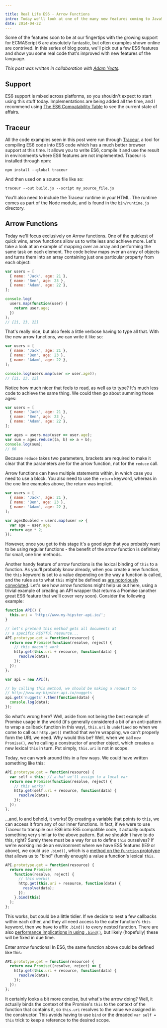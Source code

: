 ```yaml
---

title: Real Life ES6 - Arrow Functions
intro: Today we'll look at one of the many new features coming to JavaScript in ES6, Arrow Functions.
date: 2014-04-22
---
```


Some of the features soon to be at our fingertips with the growing support for ECMAScript 6 are absolutely fantastic, but often examples shown online are contrived. In this series of blog posts, we'll pick out a few ES6 features and show you some real code that's improved with new features of the language.

_This post was written in collaboration with [Adam Yeats](http://twitter.com/adamyeats)._

## Support

ES6 support is mixed across platforms, so you shouldn't expect to start using this stuff today. Implementations are being added all the time, and I recommend using [The ES6 Compatability Table](http://kangax.github.io/es5-compat-table/es6/) to see the current state of affairs.

## Traceur

All the code examples seen in this post were run through [Traceur](https://github.com/google/traceur-compiler), a tool for compiling ES6 code into ES5 code which has a much better browser support at this time. It allows you to write ES6, compile it and use the result in environments where ES6 features are not implemented. Traceur is installed through npm:

```shell
npm install --global traceur
```

And then used on a source file like so:

```shell
traceur --out build.js --script my_source_file.js
```

You'll also need to include the Traceur runtime in your HTML. The runtime comes as part of the Node module, and is found in the `bin/runtime.js` directory.

## Arrow Functions

Today we'll focus exclusively on Arrow functions. One of the quickest of quick wins, arrow functions allow us to write less and achieve more. Let's take a look at an example of mapping over an array and performing the same task on each element. The code below maps over an array of objects and turns them into an array containing just one particular property from each object:

```js
var users = [
  { name: 'Jack', age: 21 },
  { name: 'Ben', age: 23 },
  { name: 'Adam', age: 22 },
];

console.log(
  users.map(function(user) {
    return user.age;
  })
);
// [21, 23, 22]
```

That's really nice, but also feels a little verbose having to type all that. With the new arrow functions, we can write it like so:

```js
var users = [
  { name: 'Jack', age: 21 },
  { name: 'Ben', age: 23 },
  { name: 'Adam', age: 22 },
];

console.log(users.map(user => user.age));
// [21, 23, 22]
```

Notice how much nicer that feels to read, as well as to type? It's much less code to achieve the same thing. We could then go about summing those ages:

```js
var users = [
  { name: 'Jack', age: 21 },
  { name: 'Ben', age: 23 },
  { name: 'Adam', age: 22 },
];

var ages = users.map(user => user.age);
var sum = ages.reduce((a, b) => a + b);
console.log(sum);
// 66
```

Because `reduce` takes two parameters, brackets are required to make it clear that the parameters are for the arrow function, not for the `reduce` call.

Arrow functions can have multiple statements within, in which case you need to use a block. You also need to use the `return` keyword, whereas in the one line examples above, the return was implicit.

```js
var users = [
  { name: 'Jack', age: 21 },
  { name: 'Ben', age: 23 },
  { name: 'Adam', age: 22 },
];

var agesDoubled = users.map(user => {
  var age = user.age;
  return age * 2;
});
```

However, once you get to this stage it's a good sign that you probably want to be using regular functions - the benefit of the arrow function is definitely for small, one line methods.

Another handy feature of arrow functions is the lexical binding of `this` to a function. As you'll probably know already, when you create a new function, the `this` keyword is set to a value depending on the way a function is called, and the rules as to what `this` might be defined as [are notoriously convoluted](https://developer.mozilla.org/en-US/docs/Web/JavaScript/Reference/Operators/this). Let's see how arrow functions might help us out here, using a trivial example of creating an API wrapper that returns a Promise (another great ES6 feature that we'll cover very soon). Consider the following example:

```js
function API() {
  this.uri = 'http://www.my-hipster-api.io/';
}

// let's pretend this method gets all documents at
// a specific RESTful resource...
API.prototype.get = function(resource) {
  return new Promise(function(resolve, reject) {
    // this doesn't work
    http.get(this.uri + resource, function(data) {
      resolve(data);
    });
  });
};

var api = new API();

// by calling this method, we should be making a request to
// http://www.my-hipster-api.io/nuggets
api.get('nuggets').then(function(data) {
  console.log(data);
});
```

So what's wrong here? Well, aside from not being the best example of Promise usage in the world (it's generally considered a bit of an anti-pattern to wrap a callback function in this way), `this.uri` is `undefined` so when we come to call our `http.get()` method that we're wrapping, we can't properly form the URL we need. Why would this be? Well, when we call `new Promise()`, we're calling a constructor of another object, which creates a new lexical `this` in turn. Put simply, `this.uri` is not in scope.

Today, we can work around this in a few ways. We could have written something like this:

```js
API.prototype.get = function(resource) {
  var self = this; // a-ha! we'll assign to a local var
  return new Promise(function(resolve, reject) {
    // this works!
    http.get(self.uri + resource, function(data) {
      resolve(data);
    });
  });
};
```

...and, lo and behold, it works! By creating a variable that points to `this`, we can access it from any of our inner functions. In fact, if we were to use Traceur to transpile our ES6 into ES5 compatible code, it actually outputs something very similar to the above pattern. But we shouldn't have to do this, right? Surely there must be a way for us to define `this` ourselves? If we're working inside an environment where we have ES5 features (IE9 or above), we could use `.bind()`, which is a [method on the `Function` prototype](https://developer.mozilla.org/en-US/docs/Web/JavaScript/Reference/Global_Objects/Function/bind) that allows us to "bind" (funnily enough) a value a function's lexical `this`.

```js
API.prototype.get = function(resource) {
  return new Promise(
    function(resolve, reject) {
      // this works!
      http.get(this.uri + resource, function(data) {
        resolve(data);
      });
    }.bind(this)
  );
};
```

This works, but could be a little tidier. If we decide to nest a few callbacks within each other, and they all need access to the outer function's `this` keyword, then we have to affix `.bind()` to every nested function. There are also [performance implications in using `.bind()`](http://stackoverflow.com/questions/18895305/will-function-prototype-bind-always-be-slow), but likely (hopefully) these will be fixed in due time.

Enter arrow functions! In ES6, the same function above could be defined like this:

```js
API.prototype.get = function(resource) {
  return new Promise((resolve, reject) => {
    http.get(this.uri + resource, function(data) {
      resolve(data);
    });
  });
};
```

It certainly looks a bit more concise, but what's the arrow doing? Well, it actually binds the context of the Promise's `this` to the context of the function that contains it, so `this.uri` resolves to the value we assigned in the constructor. This avoids having to use `bind` or the dreaded `var self = this` trick to keep a reference to the desired scope.
